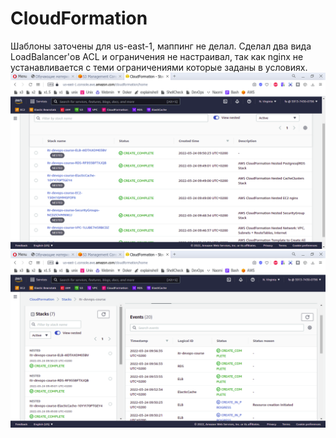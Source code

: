 # CloudFormation
Шаблоны заточены для us-east-1, маппинг не делал.
Сделал два вида LoadBalancer'ов
ACL и ограничения не настраивал, так как nginx не устанавливается с
теми ограничениями которые заданы в условиях.
![](CF.png)
![](CF1.png)

